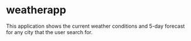 # weatherapp
This application shows the current weather conditions and 5-day forecast for any city that the user search for.
